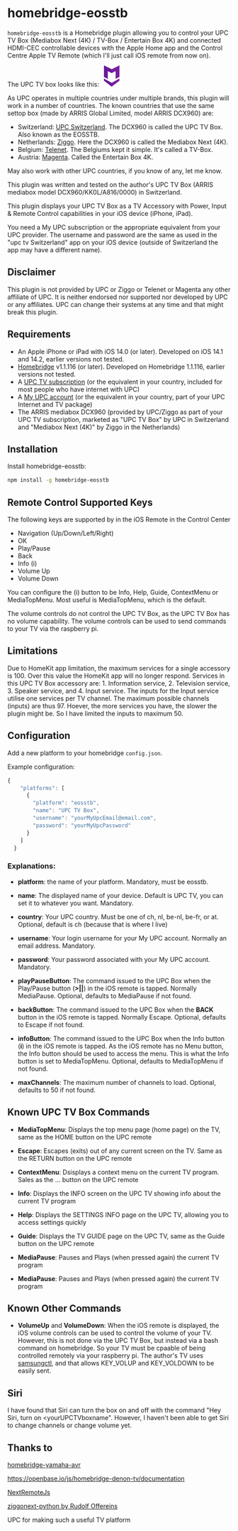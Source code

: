# homebridge-eosstb

`homebridge-eosstb` is a Homebridge plugin allowing you to control your UPC TV Box (Mediabox Next (4K) / TV-Box / Entertain Box 4K) and connected HDMI-CEC controllable devices with the Apple Home app and the Control Centre Apple TV Remote (which I'll just call iOS remote from now on).

The UPC TV box looks like this:
![UPC TV Box and Remote](https://github.com/adam-p/markdown-here/raw/master/src/common/images/icon48.png "UPC TV Box and Remote")


As UPC operates in multiple countries under multiple brands, this plugin will work in a number of countries. The known countries that use the same settop box (made by ARRIS Global Limited, model ARRIS DCX960) are:
* Switzerland: [UPC Switzerland](https://www.upc.ch/en/). The DCX960 is called the UPC TV Box. Also known as the EOSSTB.
* Netherlands: [Ziggo](https://www.ziggo.nl/). Here the DCX960 is called the Mediabox Next (4K).
* Belgium: [Telenet](https://www2.telenet.be/en/). The Belgiums kept it simple. It's called a TV-Box.
* Austria: [Magenta](https://www.magenta.at/). Called the Entertain Box 4K.

May also work with other UPC countries, if you know of any, let me know.

This plugin was written and tested on the author's UPC TV Box (ARRIS mediabox model DCX960/KK0L/A816/0000) in Switzerland.

This plugin displays your UPC TV Box as a TV Accessory with Power, Input & Remote Control capabilities in your iOS device (iPhone, iPad).

You need a My UPC subscription or the appropriate equivalent from your UPC provider.
The username and password are the same as used in the "upc tv Switzerland" app on your iOS device (outside of Switzerland the app may have a different name).

## Disclaimer
This plugin is not provided by UPC or Ziggo or Telenet or Magenta any other affiliate of UPC. It is neither endorsed nor supported nor developed by UPC or any affiliates. 
UPC can change their systems at any time and that might break this plugin.


## Requirements
* An Apple iPhone or iPad with iOS 14.0 (or later). Developed on iOS 14.1 and 14.2, earlier versions not tested.
* [Homebridge](https://homebridge.io/) v1.1.116 (or later). Developed on Homebridge 1.1.116, earlier versions not tested.
* A [UPC TV subscription](https://www.upc.ch/en/bundles/buy-tv-internet/) (or the equivalent in your country, included for most people who have internet with UPC)
* A [My UPC account](https://www.upc.ch/en/account/login/credentials/) (or the equivalent in your country, part of your UPC Internet and TV package)
* The ARRIS mediabox DCX960 (provided by UPC/Ziggo as part of your UPC TV subscription, marketed as "UPC TV Box" by UPC in Switzerland and "Mediabox Next (4K)" by Ziggo in the Netherlands)

## Installation
Install homebridge-eosstb:
```sh
npm install -g homebridge-eosstb
```

## Remote Control Supported Keys
The following keys are supported by in the iOS Remote in the Control Center

* Navigation (Up/Down/Left/Right)	
* OK
* Play/Pause
* Back
* Info (i)
* Volume Up
* Volume Down

You can configure the (i) button to be Info, Help, Guide, ContextMenu or MediaTopMenu.
Most useful is MediaTopMenu, which is the default.

The volume controls do not control the UPC TV Box, as the UPC TV Box has no volume capability. The volume controls can be used to send commands to your TV via the raspberry pi.


## Limitations
Due to HomeKit app limitation, the maximum services for a single accessory is 100. Over this value the HomeKit app will no longer respond. 
Services in this UPC TV Box accessory are: 1. Information service, 2. Television service, 3. Speaker service, and 4. Input service. The inputs for the Input service utilise one services per TV channel. The maximum possible channels (inputs) are thus 97.
Hoever, the more services you have, the slower the plugin might be. So I have limited the inputs to maximum 50.

## Configuration
Add a new platform to your homebridge `config.json`.

Example configuration:

```js
{
    "platforms": [
      {
        "platform": "eosstb",
        "name": "UPC TV Box",
        "username": "yourMyUpcEmail@email.com",
        "password": "yourMyUpcPassword"
      }
    ]
  }
```

### Explanations:
* **platform**: the name of your platform. Mandatory, must be eosstb.

* **name**: The displayed name of your device. Default is UPC TV, you can set it to whatever you want. Mandatory.

+ **country**: Your UPC country. Must be one of ch, nl, be-nl, be-fr, or at. Optional, default is ch (because that is where I live)

* **username**: Your login username for your My UPC account. Normally an email address. Mandatory.

* **password**: Your password associated with your My UPC account. Mandatory.

* **playPauseButton**: The command issued to the UPC Box when the Play/Pause button (**>||**) in the iOS remote is tapped. Normally MediaPause. Optional, defaults to MediaPause if not found.

* **backButton**: The command issued to the UPC Box when the **BACK** button in the iOS remote is tapped. Normally Escape. Optional, defaults to Escape if not found.

* **infoButton**: The command issued to the UPC Box when the Info button (**i**) in the iOS remote is tapped. As the iOS remote has no Menu button, the Info button should be used to access the menu. This is what the Info button is set to MediaTopMenu. Optional, defaults to MediaTopMenu if not found.

* **maxChannels**: The maximum number of channels to load. Optional, defaults to 50 if not found.


## Known UPC TV Box Commands
* **MediaTopMenu**: Displays the top menu page (home page) on the TV, same as the HOME button on the UPC remote

* **Escape**: Escapes (exits) out of any current screen on the TV. Same as the RETURN button on the UPC remote

* **ContextMenu**: Dsisplays a context menu on the current TV program. Sales as the ... button on the UPC remote

* **Info**: Displays the INFO screen on the UPC TV showing info about the current TV program

* **Help**: Displays the SETTINGS INFO page on the UPC TV, allowing you to access settings quickly

* **Guide**: Displays the TV GUIDE page on the UPC TV, same as the Guide button on the UPC remote

* **MediaPause**: Pauses and Plays (when pressed again) the current TV program

* **MediaPause**: Pauses and Plays (when pressed again) the current TV program


## Known Other Commands
* **VolumeUp** and **VolumeDown**: When the iOS remote is displayed, the iOS volume controls can be used to control the volume of your TV. However, this is not done via the UPC TV Box, but instead via a bash command on homebridge. So your TV must be cpaable of being controlled remotely via your raspberry pi. The author's TV uses [samsungctl](https://github.com/Ape/samsungctl/), and that allows KEY_VOLUP and KEY_VOLDOWN to be easily sent.


## Siri
I have found that Siri can turn the box on and off with the command "Hey Siri, turn on <yourUPCTVboxname". However, I haven't been able to get Siri to change channels or change volume yet.


## Thanks to
[homebridge-yamaha-avr](https://github.com/ACDR/homebridge-yamaha-avr)

https://openbase.io/js/homebridge-denon-tv/documentation

[NextRemoteJs](https://github.com/basst85/NextRemoteJs/)

[ziggonext-python by Rudolf Offereins](https://pypi.org/project/ziggonext/#description)

UPC for making such a useful TV platform
